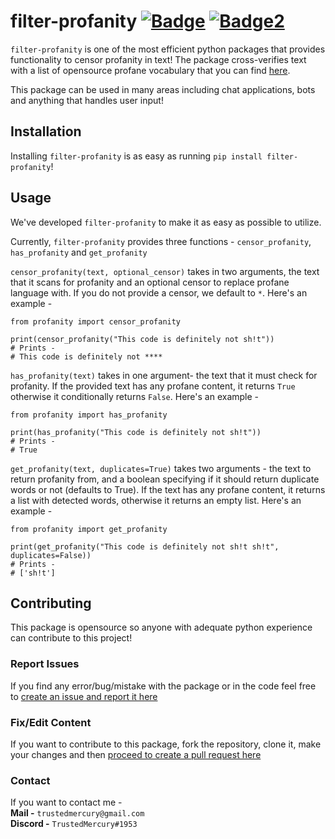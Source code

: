 # filter-profanity [![Badge](https://img.shields.io/pypi/v/filter-profanity?color=3776AB&logo=python&style=for-the-badge)](https://pypi.org/project/filter-profanity/) [![Badge2](https://img.shields.io/pypi/dm/filter-profanity?color=3776AB&logo=python&style=for-the-badge)](https://pypi.org/project/filter-profanity/)
``filter-profanity`` is one of the most efficient python packages that provides functionality to censor profanity in text! The package cross-verifies text with a list of opensource profane vocabulary that you can find [here](https://github.com/RobertJGabriel/Google-profanity-words).

This package can be used in many areas including chat applications, bots and anything that handles user input!

## Installation
Installing ``filter-profanity`` is as easy as running ``pip install filter-profanity``!

## Usage
We've developed ``filter-profanity`` to make it as easy as possible to utilize.

Currently, ``filter-profanity`` provides three functions - ``censor_profanity``, ``has_profanity`` and ``get_profanity``

``censor_profanity(text, optional_censor)`` takes in two arguments, the text that it scans for profanity and an optional censor to replace profane language with. If you do not provide a censor, we default to ``*``. Here's an example -
```
from profanity import censor_profanity

print(censor_profanity("This code is definitely not sh!t"))
# Prints -
# This code is definitely not ****
```

``has_profanity(text)`` takes in one argument- the text that it must check for profanity. If the provided text has any profane content, it returns ``True`` otherwise it conditionally returns ``False``. Here's an example -
```
from profanity import has_profanity

print(has_profanity("This code is definitely not sh!t"))
# Prints -
# True
```

``get_profanity(text, duplicates=True)`` takes two arguments - the text to return profanity from, and a boolean specifying if it should return duplicate words or not (defaults to True). If the text has any profane content, it returns a list with detected words, otherwise it returns an empty list. Here's an example -
```
from profanity import get_profanity

print(get_profanity("This code is definitely not sh!t sh!t", duplicates=False))
# Prints -
# ['sh!t']
```

## Contributing
This package is opensource so anyone with adequate python experience can contribute to this project!

### Report Issues
If you find any error/bug/mistake with the package or in the code feel free to
[create an issue and report it here](https://github.com/TrustedMercury/filter-profanity/issues)

### Fix/Edit Content
If you want to contribute to this package, fork the repository, clone it, make your changes and then [proceed to create a pull request here](https://github.com/TrustedMercury/trustedmercury.github.io/pulls)

### Contact
If you want to contact me -  
**Mail -** ```trustedmercury@gmail.com```  
**Discord -** ```TrustedMercury#1953```
